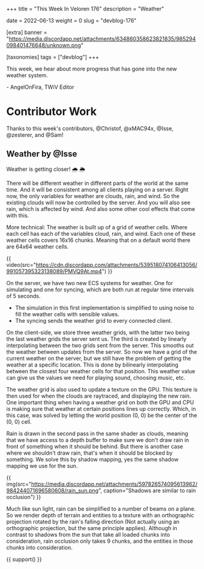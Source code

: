 +++
title = "This Week In Veloren 176"
description = "Weather"

date = 2022-06-13
weight = 0
slug = "devblog-176"

[extra]
banner = "https://media.discordapp.net/attachments/634860358623821835/985294098401476648/unknown.png"

[taxonomies]
tags = ["devblog"]
+++

This week, we hear about more progress that has gone into the new weather system.

\- AngelOnFira, TWiV Editor

# Contributor Work

Thanks to this week's contributors, @Christof, @xMAC94x, @Isse, @zesterer, and @Sam!

## Weather by @Isse

Weather is getting closer! 🌧️ 🌦️

There will be different weather in different parts of the world at the same
time. And it will be consistent among all clients playing on a server. Right
now, the only variables for weather are clouds, rain, and wind. So the existing
clouds will now be controlled by the server. And you will also see rain, which
is affected by wind. And also some other cool effects that come with this.

More technical: The weather is built up of a grid of weather cells. Where each
cell has each of the variables cloud, rain, and wind. Each one of these weather
cells covers 16x16 chunks. Meaning that on a default world there are 64x64
weather cells.

{{
    video(src="https://cdn.discordapp.com/attachments/539518074106413056/991057395323138089/PMVQ9At.mp4")
}}

On the server, we have two new ECS systems for weather. One for simulating and
one for syncing, which are both run at regular time intervals of 5 seconds.

- The simulation in this first implementation is simplified to using noise to
   fill the weather cells with sensible values.
- The syncing sends the weather grid to every connected client.

On the client-side, we store three weather grids, with the latter two being the
last weather grids the server sent us. The third is created by linearly
interpolating between the two grids sent from the server. This smooths out the
weather between updates from the server. So now we have a grid of the current
weather on the server, but we still have the problem of getting the weather at a
specific location. This is done by bilinearly interpolating between the closest
four weather cells for that position. This weather value can give us the values
we need for playing sound, choosing music, etc.

The weather grid is also used to update a texture on the GPU. This texture is
then used for when the clouds are raytraced, and displaying the new rain. One
important thing when having a weather grid on both the GPU and CPU is making
sure that weather at certain positions lines up correctly. Which, in this case,
was solved by letting the world position (0, 0) be the center of the (0, 0)
cell.

Rain is drawn in the second pass in the same shader as clouds, meaning that we
have access to a depth buffer to make sure we don't draw rain in front of
something when it should be behind. But there is another case where we shouldn't
draw rain, that's when it should be blocked by something. We solve this by
shadow mapping, yes the same shadow mapping we use for the sun.

{{
    img(src="https://media.discordapp.net/attachments/597826574095613962/984244071696580608/rain_sun.png",
    caption="Shadows are similar to rain occlusion") }}

Much like sun light, rain can be simplified to a number of beams on a plane. So
we render depth of terrain and entities to a texture with an orthographic
projection rotated by the rain's falling direction (Not actually using an
orthographic projection, but the same principle applies). Although in contrast
to shadows from the sun that take all loaded chunks into consideration, rain
occlusion only takes 9 chunks, and the entities in those chunks into
consideration.

{{ support() }}
